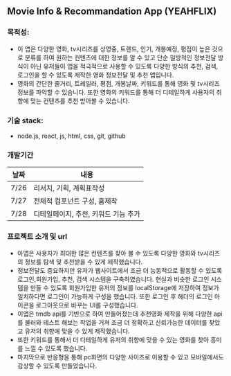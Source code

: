 ## Movie Info & Recommandation App (YEAHFLIX)

### 목적성:

- 이 앱은 다양한 영화, tv시리즈를 상영중, 트렌드, 인기, 개봉예정, 평점이 높은 것으로 분류를 하여 원하는 컨텐츠에 대한 정보를 알 수 있고 단순 일방적인 정보전달 방식이 아닌 유저들이 앱을 적극적으로 사용할 수 있도록 다양한 방식의 추천, 검색, 로그인을 할 수 있도록 제작한 영화 정보전달 및 추천 앱입니다.
- 영화의 간단한 줄거리, 트레일러, 평점, 개봉날짜, 키워드를 통해 영화 및 tv시리즈 정보를 파악할 수 있습니다. 또한 영화의 키워드를 통해 더 디테일하게 사용자의 취향에 맞는 컨텐츠를 추천 받아볼 수 있습니다.

### 기술 stack:

- node.js, react, js, html, css, git, github

### 개발기간

| 날짜 | 내용                                 |
| ---- | ------------------------------------ |
| 7/26 | 리서치, 기획, 계획표작성             |
| 7/27 | 전체적 컴포넌트 구성, 홈제작         |
| 7/28 | 디테일페이지, 추천, 키워드 기능 추가 |

### 프로젝트 소개 및 url

- 아앱은 사용자가 최대한 많은 컨텐츠를 찾아 볼 수 있도록 다양한 영화와 tv시리즈의 정보를 탐색 및 추천받을 수 있게 제작했습니다.
- 정보전달도 중요하지만 유저가 웹사이트에서 조금 더 능동적으로 활동할 수 있도록 로그인,회원가입, 추천, 검색 시스템을 구축하였습니다. 현실과 비슷한 로그인 시스템을 만들 수 있도록 회원가입한 유저의 정보를 localStorage에 저장하여 정보가 일치하다면 로그인이 가능하게 구성을 했습니다. 또한 로그인 후 헤더의 로그인 아이콘을 로그아웃으로 바꾸는 UI를 구성했습니다.
- 이앱은 tmdb api를 기반으로 하여 만들어졌는데 추천영화 제작을 위해 다양한 api를 불러와 테스트 해보는 작업을 거쳐 조금 더 정확하고 신뢰가능한 데이터를 찾았고 유저의 취향에 맞을 수 있게 제작했습니다.
- 또한 키워드를 통해서 더 디테일하게 유저의 취향에 맞을 수 있는 영화를 찾아 흥미를 느낄 수 있도록 했습니다.
- 마지막으로 반응형을 통해 pc화면의 다양한 사이즈로 이용할 수 있고 모바일에서도 감상할 수 있도록 만들었습니다.
